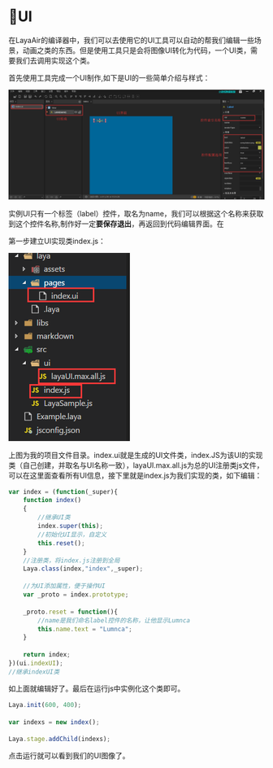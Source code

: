 # :dart:UI #

在LayaAir的编译器中，我们可以去使用它的UI工具可以自动的帮我们编辑一些场景，动画之类的东西。但是使用工具只是会将图像UI转化为代码，一个UI类，需要我们去调用实现这个类。

首先使用工具完成一个UI制作,如下是UI的一些简单介绍与样式：


![](https://github.com/Lumnca/LayaAir/blob/master/img/a4.png)


实例UI只有一个标签（label）控件，取名为name，我们可以根据这个名称来获取到这个控件名称,制作好一定**要保存退出**，再返回到代码编辑界面。在

第一步建立UI实现类index.js：

![](https://github.com/Lumnca/LayaAir/blob/master/img/a5.png)

上图为我的项目文件目录。index.ui就是生成的UI文件类，index.JS为该UI的实现类（自己创建，并取名与UI名称一致），layaUI.max.all.js为总的UI注册类js文件，可以在这里面查看所有UI信息，接下里就是index.js为我们实现的类，如下编辑：

```javascript
var index = (function(_super){
    function index()
    {
        //继承UI类
        index.super(this);
        //初始化UI显示，自定义
        this.reset();
    }
    //注册类，将index.js注册到全局
    Laya.class(index,"index",_super);
    
    //为UI添加属性，便于操作UI
    var _proto = index.prototype;

    _proto.reset = function(){
        //name是我们命名label控件的名称，让他显示Lumnca
        this.name.text = "Lumnca";
    }

    return index;
})(ui.indexUI);
//继承indexUI类
```

如上面就编辑好了。最后在运行js中实例化这个类即可。

```javascript
Laya.init(600, 400);

var indexs = new index();

Laya.stage.addChild(indexs);
```

点击运行就可以看到我们的UI图像了。
